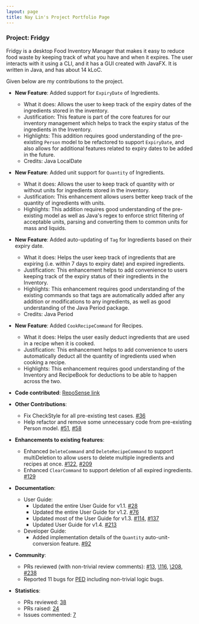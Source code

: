 ```yaml
---
layout: page
title: Nay Lin's Project Portfolio Page
---
```


### Project: Fridgy

Fridgy is a desktop Food Inventory Manager that makes it easy to reduce food waste by keeping track of what you have and when it expires. The user interacts with it using a CLI, and it has a GUI created with JavaFX. It is written in Java, and has about 14 kLoC.

Given below are my contributions to the project.

* **New Feature**: Added support for `ExpiryDate` of Ingredients.
  * What it does: Allows the user to keep track of the expiry dates of the ingredients stored in the inventory. 
  * Justification: This feature is part of the core features for our inventory management which helps to track the expiry status of the ingredients in the Inventory.
  * Highlights: This addition requires good understanding of the pre-existing `Person` model to be refactored to support `ExpiryDate`, and also allows for additional features related to expiry dates to be added in the future. 
  * Credits: Java LocalDate

* **New Feature**: Added unit support for `Quantity` of Ingredients.
  * What it does: Allows the user to keep track of quantity with or without units for ingredients stored in the inventory.
  * Justification: This enhancement allows users better keep track of the quantity of ingredients with units. 
  * Highlights: This addition requires good understanding of the pre-existing model as well as Java's regex to enforce strict filtering of acceptable units, parsing and converting them to common units for mass and liquids. 

* **New Feature**: Added auto-updating of `Tag` for Ingredients based on their expiry date.
  * What it does: Helps the user keep track of ingredients that are expiring (i.e. within 7 days to expiry date) and expired ingredients.
  * Justification: This enhancement helps to add convenience to users keeping track of the expiry status of their ingredients in the Inventory.
  * Highlights: This enhancement requires good understanding of the existing commands so that tags are automatically added after any addition or modifications to any ingredients, as well as good understanding of the Java Period package.  
  * Credits: Java Period

* **New Feature**: Added `CookRecipeCommand` for Recipes.
  * What it does: Helps the user easily deduct ingredients that are used in a recipe when it is cooked.
  * Justification: This enhancement helps to add convenience to users automatically deduct all the quantity of ingredients used when cooking a recipe.
  * Highlights: This enhancement requires good understanding of the Inventory and RecipeBook for deductions to be able to happen across the two.
  
* **Code contributed**: [RepoSense link](https://nus-cs2103-ay2122s1.github.io/tp-dashboard/?search=NayLin-H99&sort=groupTitle&sortWithin=title&timeframe=commit&mergegroup=&groupSelect=groupByAuthors&breakdown=true&checkedFileTypes=docs~functional-code~test-code~other&since=2021-09-17&tabOpen=true&tabType=authorship&tabAuthor=NayLin-H99&tabRepo=AY2122S1-CS2103T-W11-1%2Ftp%5Bmaster%5D&authorshipIsMergeGroup=false&authorshipFileTypes=docs~functional-code~test-code~other&authorshipIsBinaryFileTypeChecked=false)

* **Other Contributions**: 
  * Fix CheckStyle for all pre-existing test cases. [\#36](https://github.com/AY2122S1-CS2103T-W11-1/tp/pull/36)
  * Help refactor and remove some unnecessary code from pre-existing Person model. [\#51](https://github.com/AY2122S1-CS2103T-W11-1/tp/pull/51), [\#58](https://github.com/AY2122S1-CS2103T-W11-1/tp/pull/58)

* **Enhancements to existing features**:
  * Enhanced `DeleteCommand` and `DeleteRecipeCommand` to support multiDeletion to allow users to delete multiple ingredients and recipes at once. [\#122](https://github.com/AY2122S1-CS2103T-W11-1/tp/pull/122), [\#209](https://github.com/AY2122S1-CS2103T-W11-1/tp/pull/209)
  * Enhanced `ClearCommand` to support deletion of all expired ingredients. [\#129](https://github.com/AY2122S1-CS2103T-W11-1/tp/pull/129)

* **Documentation**:
  * User Guide:
    * Updated the entire User Guide for v1.1. [\#28](https://github.com/AY2122S1-CS2103T-W11-1/tp/pull/28)
    * Updated the entire User Guide for v1.2. [\#76](https://github.com/AY2122S1-CS2103T-W11-1/tp/pull/76)
    * Updated most of the User Guide for v1.3. [\#114](https://github.com/AY2122S1-CS2103T-W11-1/tp/pull/114), [\#137](https://github.com/AY2122S1-CS2103T-W11-1/tp/pull/137)
    * Updated User Guide for v1.4. [\#213](https://github.com/AY2122S1-CS2103T-W11-1/tp/pull/213)
  * Developer Guide:
    * Added implementation details of the `Quantity` auto-unit-conversion feature. [\#92](https://github.com/AY2122S1-CS2103T-W11-1/tp/pull/92)

* **Community**:
  * PRs reviewed (with non-trivial review comments): [\#13](https://github.com/AY2122S1-CS2103T-W11-1/tp/pull/13), [\116](https://github.com/AY2122S1-CS2103T-W11-1/tp/pull/116), [\208](https://github.com/AY2122S1-CS2103T-W11-1/tp/pull/208), [\#238](https://github.com/AY2122S1-CS2103T-W11-1/tp/pull/238) 
  * Reported 11 bugs for [PED](https://github.com/NayLin-H99/ped/issues) including non-trivial logic bugs.

* **Statistics**:
  * PRs reviewed: [38](https://github.com/AY2122S1-CS2103T-W11-1/tp/pulls?q=is%3Apr+reviewed-by%3Anaylin-h99)
  * PRs raised: [24](https://github.com/AY2122S1-CS2103T-W11-1/tp/pulls?q=is%3Apr+is%3Aclosed+author%3Anaylin-h99)
  * Issues commented: [7](https://github.com/AY2122S1-CS2103T-W11-1/tp/issues?q=is%3Aissue+commenter%3Anaylin-h99+is%3Aclosed)
  